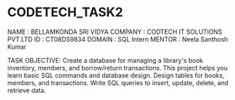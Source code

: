 # CODETECH_TASK2
NAME :  BELLAMKONDA SRI VIDYA
COMPANY : CODTECH IT SOLUTIONS PVT.LTD 
ID : CT08DS9834
DOMAIN : SQL Intern
MENTOR :  Neela Santhosh Kumar  

TASK OBJECTIVE:
Create a database for managing a library's book inventory, members, and
borrow/return transactions. This project helps you learn basic SQL commands
and database design. Design tables for books, members, and transactions.
Write SQL queries to insert, update, delete, and retrieve data.

